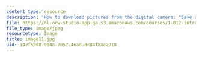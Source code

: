 ```yaml
---
content_type: resource
description: 'How to download pictures from the digital camera: "Save as" dialog box'
file: https://ol-ocw-studio-app-qa.s3.amazonaws.com/courses/1-012-introduction-to-civil-engineering-design-spring-2002/142f59d8904a7b5746addc84f8ae2018_image11.jpg
file_type: image/jpeg
resourcetype: Image
title: image11.jpg
uid: 142f59d8-904a-7b57-46ad-dc84f8ae2018
---
```

